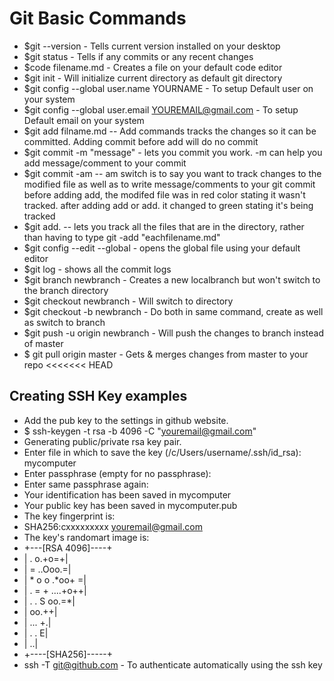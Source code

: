 # Git Basic Commands
- $git --version   - Tells current version installed on your desktop
- $git status - Tells if any commits or any recent changes
- $code filename.md - Creates a file on your default code editor
- $git init - Will initialize current directory as default git directory
- $git config --global user.name YOURNAME  - To setup Default user on your system
- $git config --global user.email YOUREMAIL@gmail.com - To setup Default email on your system
- $git add filname.md -- Add commands tracks the changes so it can be committed. Adding commit before add will do no commit
- $git commit -m "message" - lets you commit you work. -m can help you add message/comment to your commit
- $git commit -am -- am switch is to say you want to track changes to the modified file as well as to write message/comments to your git commit before adding add, the modifed file was in red color stating it wasn't tracked. after adding add or add. it changed to green stating it's being tracked
- $git add. -- lets you track all the files that are in the directory, rather than having to type git -add "eachfilename.md"
- $git config --edit --global - opens the global file using your default editor
- $git log - shows all the commit logs
- $git branch newbranch - Creates a new localbranch but won't switch to the branch directory
- $git checkout newbranch - Will switch to directory
- $git checkout -b newbranch - Do both in same command, create as well as switch to branch
- $git push -u origin newbranch - Will push the changes to branch instead of master
- $ git pull origin master - Gets & merges changes from master to your repo
<<<<<<< HEAD
## Creating SSH Key examples
- Add the pub key to the settings in github website. 
- $ ssh-keygen -t rsa -b 4096 -C "youremail@gmail.com"
- Generating public/private rsa key pair.
- Enter file in which to save the key (/c/Users/username/.ssh/id_rsa): mycomputer
- Enter passphrase (empty for no passphrase):
- Enter same passphrase again:
- Your identification has been saved in mycomputer
- Your public key has been saved in mycomputer.pub
- The key fingerprint is:
- SHA256:cxxxxxxxxx youremail@gmail.com
- The key's randomart image is:
- +---[RSA 4096]----+
- |      .    o.+o=+|
- |     =    ..Ooo.=|
- |    * o o .*oo+ =|
- |   . = + ....+o++|
- |    . . S   oo.=*|
- |            oo.++|
- |           ... +.|
- |            . . E|
- |               ..|
- +----[SHA256]-----+
- ssh -T git@github.com - To authenticate automatically using the ssh key

